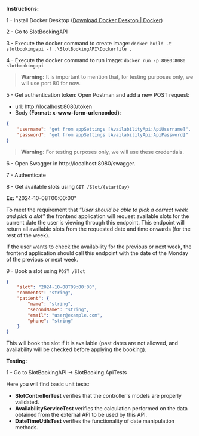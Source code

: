 **Instructions:**

1 - Install Docker Desktop ([Download Docker Desktop | Docker](https://www.docker.com/products/docker-desktop/))

2 - Go to SlotBookingAPI

3 - Execute the docker command to create image: `docker build -t slotbookingapi -f .\SlotBookingAPI\Dockerfile .`

4 - Execute the docker command to run image: `docker run -p 8080:8080 slotbookingapi`
   
> **Warning:** It is important to mention that, for testing purposes only, we will use port 80 for now.

5 - Get authentication token: Open Postman and add a new POST request:
- url: http://localhost:8080/token
- Body **(Format: x-www-form-urlencoded)**: 
```json
{
    "username": "get from appSettings [AvailabilityApi:ApiUsername]",
    "password": "get from appSettings [AvailabilityApi:ApiPassword]"
}
```
> **Warning:** For testing purposes only, we will use these credentials.

6 - Open Swagger in http://localhost:8080/swagger.

7 - Authenticate

8 - Get available slots using `GET /Slot/{startDay}`

**Ex:** "2024-10-08T00:00:00"

To meet the requirement that *"User should be able to pick a correct week and pick a slot"* the frontend application will request available slots for the current date the user is viewing through this endpoint. This endpoint will return all available slots from the requested date and time onwards (for the rest of the week).

If the user wants to check the availability for the previous or next week, the frontend application should call this endpoint with the date of the Monday of the previous or next week.

9 - Book a slot using `POST /Slot`
```json
{
    "slot": "2024-10-08T09:00:00",
    "comments": "string",
    "patient": {
        "name": "string",
        "secondName": "string",
        "email": "user@example.com",
        "phone": "string"
    }
}
```

This will book the slot if it is available (past dates are not allowed, and availability will be checked before applying the booking).

**Testing:**

1 - Go to SlotBookingAPI -> SlotBooking.ApiTests

Here you will find basic unit tests:
- **SlotControllerTest** verifies that the controller's models are properly validated.
- **AvailabilityServiceTest** verifies the calculation performed on the data obtained from the external API to be used by this API.
- **DateTimeUtilsTest** verifies the functionality of date manipulation methods. 